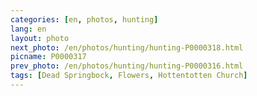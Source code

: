 ```yaml
---
categories: [en, photos, hunting]
lang: en
layout: photo
next_photo: /en/photos/hunting/hunting-P0000318.html
picname: P0000317
prev_photo: /en/photos/hunting/hunting-P0000316.html
tags: [Dead Springbock, Flowers, Hottentotten Church]
---
```

